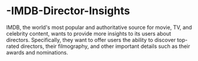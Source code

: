 # -IMDB-Director-Insights
IMDB, the world's most popular and authoritative source for movie, TV, and celebrity content, wants to provide more insights to its users about directors. Specifically, they want to offer users the ability to discover top-rated directors, their filmography, and other important details such as their awards and nominations.
